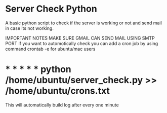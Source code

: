 # Server Check Python
A basic python script to check if the server is working or not and send mail in case its not working.

IMPORTANT NOTES
MAKE SURE GMAIL CAN SEND MAIL USING SMTP PORT
if you want to automotically check you can add a cron job by using command crontab -e for ubuntu/mac users
# * * * * * python /home/ubuntu/server_check.py >> /home/ubuntu/crons.txt
This will automatically build log after every one minute

